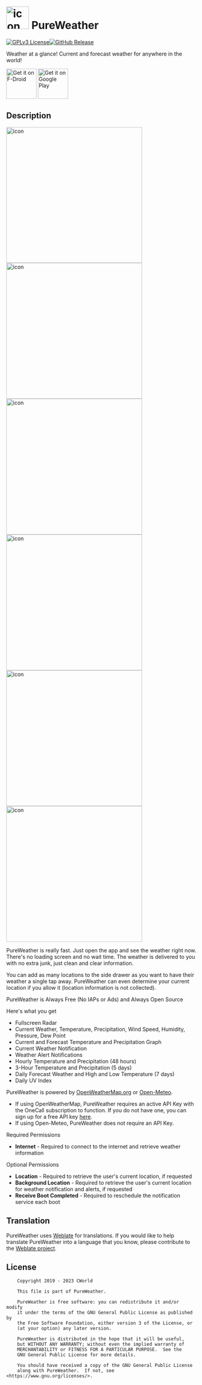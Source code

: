 <img src="./fastlane/metadata/android/en-US/images/icon.png" alt="icon" height="60"> PureWeather
=================
[![GPLv3 License](https://img.shields.io/badge/License-GPL%20v3-yellow.svg)](https://opensource.org/licenses/)[![GitHub Release](https://img.shields.io/github/release/TylerWilliamson/PureWeather.svg?style=flat)]()

 Weather at a glance! Current and forecast weather for anywhere in the world!

[<img src="https://fdroid.gitlab.io/artwork/badge/get-it-on.png"
     alt="Get it on F-Droid"
     height="80">](https://f-droid.org/packages/com.cworld.pureweather/)
[<img src="https://play.google.com/intl/en_us/badges/images/generic/en-play-badge.png"
     alt="Get it on Google Play"
     height="80">](https://play.google.com/store/apps/details?id=com.cworld.pureweather)

Description
---
<img src="./fastlane/metadata/android/en-US/images/phoneScreenshots/1.png" alt="icon" height="360"> <img src="./fastlane/metadata/android/en-US/images/phoneScreenshots/2.png" alt="icon" height="360"> <img src="./fastlane/metadata/android/en-US/images/phoneScreenshots/3.png" alt="icon" height="360"> <img src="./fastlane/metadata/android/en-US/images/phoneScreenshots/4.png" alt="icon" height="360"> <img src="./fastlane/metadata/android/en-US/images/phoneScreenshots/5.png" alt="icon" height="360"> <img src="./fastlane/metadata/android/en-US/images/phoneScreenshots/6.png" alt="icon" height="360">

PureWeather is really fast. Just open the app and see the weather right now. There's no loading screen and no wait time. The weather is delivered to you with no extra junk, just clean and clear information.

You can add as many locations to the side drawer as you want to have their weather a single tap away. PureWeather can even determine your current location if you allow it (location information is not collected).

PureWeather is Always Free (No IAPs or Ads) and Always Open Source

Here's what you get

* Fullscreen Radar
* Current Weather, Temperature, Precipitation, Wind Speed, Humidity, Pressure, Dew Point
* Current and Forecast Temperature and Precipitation Graph
* Current Weather Notification
* Weather Alert Notifications
* Hourly Temperature and Precipitation (48 hours)
* 3-Hour Temperature and Precipitation (5 days)
* Daily Forecast Weather and High and Low Temperature (7 days)
* Daily UV Index

PureWeather is powered by <a href="https://openweathermap.org/">OpenWeatherMap.org</a> or <a href="https://open-meteo.com/">Open-Meteo</a>. 
* If using OpenWeatherMap, PureWeather requires an active API Key with the OneCall subscription to function. If you do not have one, you can sign up for a free API key <a href="https://home.openweathermap.org/subscriptions/unauth_subscribe/onecall_30/base">here</a>.
* If using Open-Meteo, PureWeather does not require an API Key.


Required Permissions
* **Internet** - Required to connect to the internet and retrieve weather information

Optional Permissions
* **Location** - Required to retrieve the user's current location, if requested
* **Background Location** - Required to retrieve the user's current location for weather notification and alerts, if requested
* **Receive Boot Completed** - Required to reschedule the notification service each boot

Translation
---
PureWeather uses [Weblate](https://weblate.org/) for translations. If you would like to help translate PureWeather into a language that you know, please contribute to the [Weblate project](https://hosted.weblate.org/projects/pureweather/).

License
---
```
    Copyright 2019 - 2023 CWorld

    This file is part of PureWeather.

    PureWeather is free software: you can redistribute it and/or modify
    it under the terms of the GNU General Public License as published by
    the Free Software Foundation, either version 3 of the License, or
    (at your option) any later version.

    PureWeather is distributed in the hope that it will be useful,
    but WITHOUT ANY WARRANTY; without even the implied warranty of
    MERCHANTABILITY or FITNESS FOR A PARTICULAR PURPOSE.  See the
    GNU General Public License for more details.

    You should have received a copy of the GNU General Public License
    along with PureWeather.  If not, see <https://www.gnu.org/licenses/>.
```
